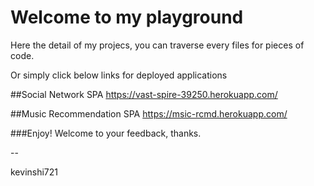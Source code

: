 # Welcome to my playground
Here the detail of my projecs, you can traverse every files for pieces of code.

Or simply click below links for deployed applications

##Social Network SPA
https://vast-spire-39250.herokuapp.com/

##Music Recommendation SPA
https://msic-rcmd.herokuapp.com/


###Enjoy! Welcome to your feedback, thanks.

--

kevinshi721
